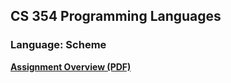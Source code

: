 ## CS 354 Programming Languages

### Language: Scheme

[**Assignment Overview (PDF)**](Assignment_Overview.pdf)
